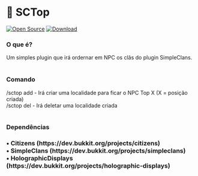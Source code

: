 # 🔰 SCTop
[![Open Source](https://badges.frapsoft.com/os/v1/open-source.svg?v=103)](https://github.com/VictorHeaven/SCTop)
[ ![Download](https://api.bintray.com/packages/itroken99/LegendsClans/LegendsClans/images/download.svg?version=1.8) ](https://www.mediafire.com/file/s8o1m8o3lmhg8wx/SCTop.jar/file)
<h3>O que é?</h3>
Um simples plugin que irá ordernar em NPC os
clãs do plugin SimpleClans.
<br><br>
<h3>Comando</h3>
/sctop add <posição (número)> - Irá criar uma localidade para ficar o NPC Top X (X = posição criada) <br>
/sctop del <posição (número)> - Irá deletar uma localidade criada
<br><br>
<h3>Dependências<h3>
 • Citizens (https://dev.bukkit.org/projects/citizens) <br>
 • SimpleClans (https://dev.bukkit.org/projects/simpleclans) <br>
 • HolographicDisplays (https://dev.bukkit.org/projects/holographic-displays) <br>
